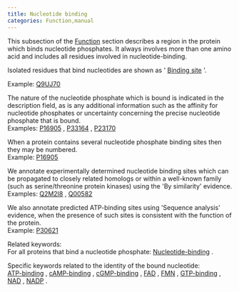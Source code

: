 ```yaml
---
title: Nucleotide binding
categories: Function,manual
---
```


This subsection of the [Function](http://www.uniprot.org/help/function%5Fsection) section describes a region in the protein which binds nucleotide phosphates. It always involves more than one amino acid and includes all residues involved in nucleotide-binding.

Isolated residues that bind nucleotides are shown as ' [Binding site](https://www.uniprot.org/help/binding) '.

Example: [Q9UJ70](https://www.uniprot.org/uniprotkb/q9uj70#function)

The nature of the nucleotide phosphate which is bound is indicated in the description field, as is any additional information such as the affinity for nucleotide phosphates or uncertainty concerning the precise nucleotide phosphate that is bound.  
Examples: [P16905](https://www.uniprot.org/uniprotkb/p16905#function) , [P33164](https://www.uniprot.org/uniprotkb/p33164#function) , [P23170](https://www.uniprot.org/uniprotkb/p23170#function)

When a protein contains several nucleotide phosphate binding sites then they may be numbered.  
Example: [P16905](https://www.uniprot.org/uniprotkb/p16905#function)

We annotate experimentally determined nucleotide binding sites which can be propagated to closely related homologs or within a well-known family (such as serine/threonine protein kinases) using the 'By similarity' evidence.  
Examples: [Q2M2I8](https://www.uniprot.org/uniprotkb/q2m2i8#function) , [Q00582](https://www.uniprot.org/uniprotkb/q00582#function)

We also annotate predicted ATP-binding sites using 'Sequence analysis' evidence, when the presence of such sites is consistent with the function of the protein.  
Example: [P30621](https://www.uniprot.org/uniprotkb/p30621#function)

Related keywords:  
For all proteins that bind a nucleotide phosphate: [Nucleotide-binding](http://www.uniprot.org/keywords/547) .

Specific keywords related to the identity of the bound nucleotide:  
[ATP-binding](http://www.uniprot.org/keywords/67) , [cAMP-binding](http://www.uniprot.org/keywords/116) , [cGMP-binding](http://www.uniprot.org/keywords/142) , [FAD](http://www.uniprot.org/keywords/274) , [FMN](http://www.uniprot.org/keywords/288) , [GTP-binding](http://www.uniprot.org/keywords/342) , [NAD](http://www.uniprot.org/keywords/520) , [NADP](http://www.uniprot.org/keywords/521) .

